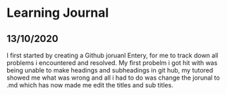 # Learning Journal
## 13/10/2020
I first started by creating a Github joruanl Entery, for me to track down all problems i encountered and resolved.
My first probelm i got hit with was being unable to make headings and subheadings in git hub, my tutored showed me what was wrong and all i had to do was change the jorunal to .md which has now made me edit the titles and sub titles.
